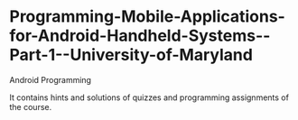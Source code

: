 # Programming-Mobile-Applications-for-Android-Handheld-Systems--Part-1--University-of-Maryland
Android Programming


It contains hints and solutions of quizzes and programming assignments of the course.
